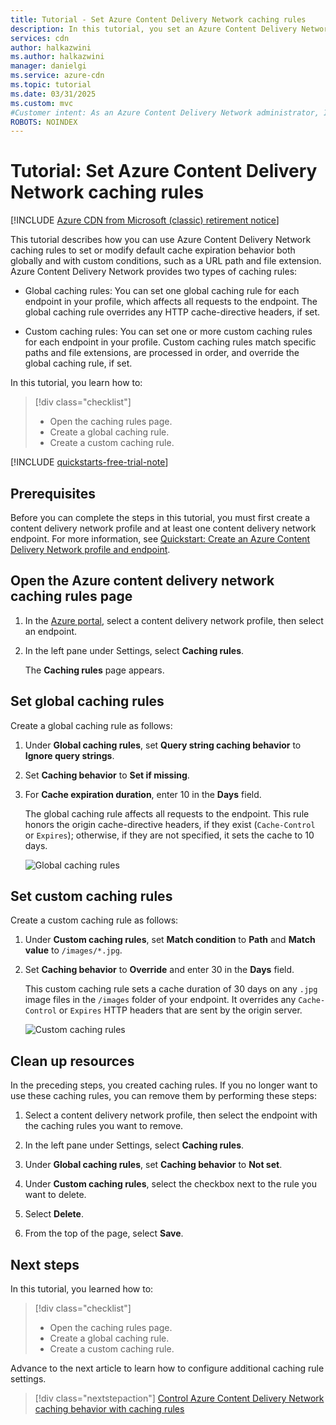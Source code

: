 ```yaml
---
title: Tutorial - Set Azure Content Delivery Network caching rules
description: In this tutorial, you set an Azure Content Delivery Network global caching rule and a custom caching rule.
services: cdn
author: halkazwini
ms.author: halkazwini
manager: danielgi
ms.service: azure-cdn
ms.topic: tutorial
ms.date: 03/31/2025
ms.custom: mvc
#Customer intent: As an Azure Content Delivery Network administrator, I want to create custom rules on my content delivery network endpoint so that I can control how content is cached.
ROBOTS: NOINDEX
---
```


# Tutorial: Set Azure Content Delivery Network caching rules

[!INCLUDE [Azure CDN from Microsoft (classic) retirement notice](../../includes/cdn-classic-retirement.md)]

This tutorial describes how you can use Azure Content Delivery Network caching rules to set or modify default cache expiration behavior both globally and with custom conditions, such as a URL path and file extension. Azure Content Delivery Network provides two types of caching rules:
- Global caching rules: You can set one global caching rule for each endpoint in your profile, which affects all requests to the endpoint. The global caching rule overrides any HTTP cache-directive headers, if set.

- Custom caching rules: You can set one or more custom caching rules for each endpoint in your profile. Custom caching rules match specific paths and file extensions, are processed in order, and override the global caching rule, if set.

In this tutorial, you learn how to:
> [!div class="checklist"]
> - Open the caching rules page.
> - Create a global caching rule.
> - Create a custom caching rule.

[!INCLUDE [quickstarts-free-trial-note](~/reusable-content/ce-skilling/azure/includes/quickstarts-free-trial-note.md)]

## Prerequisites

Before you can complete the steps in this tutorial, you must first create a content delivery network profile and at least one content delivery network endpoint. For more information, see [Quickstart: Create an Azure Content Delivery Network profile and endpoint](cdn-create-new-endpoint.md).

<a name='open-the-azure-cdn-caching-rules-page'></a>

## Open the Azure content delivery network caching rules page

1. In the [Azure portal](https://portal.azure.com), select a content delivery network profile, then select an endpoint.

2. In the left pane under Settings, select **Caching rules**.

   The **Caching rules** page appears.

## Set global caching rules

Create a global caching rule as follows:

1. Under **Global caching rules**, set **Query string caching behavior** to **Ignore query strings**.

2. Set **Caching behavior** to **Set if missing**.

3. For **Cache expiration duration**, enter 10 in the **Days** field.

    The global caching rule affects all requests to the endpoint. This rule honors the origin cache-directive headers, if they exist (`Cache-Control` or `Expires`); otherwise, if they are not specified, it sets the cache to 10 days.

    ![Global caching rules](./media/cdn-caching-rules/cdn-global-caching-rules.png)

## Set custom caching rules

Create a custom caching rule as follows:

1. Under **Custom caching rules**, set **Match condition** to **Path** and **Match value** to `/images/*.jpg`.

2. Set **Caching behavior** to **Override** and enter 30 in the **Days** field.

    This custom caching rule sets a cache duration of 30 days on any `.jpg` image files in the `/images` folder of your endpoint. It overrides any `Cache-Control` or `Expires` HTTP headers that are sent by the origin server.

    ![Custom caching rules](./media/cdn-caching-rules/cdn-custom-caching-rules.png)

## Clean up resources

In the preceding steps, you created caching rules. If you no longer want to use these caching rules, you can remove them by performing these steps:

1. Select a content delivery network profile, then select the endpoint with the caching rules you want to remove.

2. In the left pane under Settings, select **Caching rules**.

3. Under **Global caching rules**, set **Caching behavior** to **Not set**.

4. Under **Custom caching rules**, select the checkbox next to the rule you want to delete.

5. Select **Delete**.

6. From the top of the page, select **Save**.

## Next steps

In this tutorial, you learned how to:

> [!div class="checklist"]
> - Open the caching rules page.
> - Create a global caching rule.
> - Create a custom caching rule.

Advance to the next article to learn how to configure additional caching rule settings.

> [!div class="nextstepaction"]
> [Control Azure Content Delivery Network caching behavior with caching rules](cdn-caching-rules.md)

